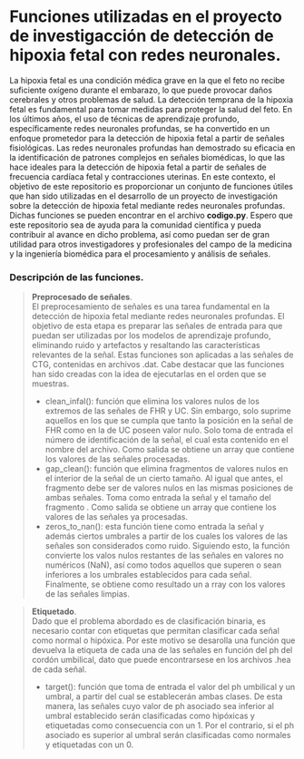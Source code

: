 #  Funciones  utilizadas en el proyecto de investigacción de detección de hipoxia fetal con redes neuronales.
La hipoxia fetal es una condición médica grave en la que el feto no recibe suficiente oxígeno durante el embarazo, lo que puede provocar daños cerebrales y otros problemas de salud. La detección temprana de la hipoxia fetal es fundamental para tomar medidas para proteger la salud del feto.
En los últimos años, el uso de técnicas de aprendizaje profundo, específicamente redes neuronales profundas, se ha convertido en un enfoque prometedor para la detección de hipoxia fetal a partir de señales fisiológicas. Las redes neuronales profundas han demostrado su eficacia en la identificación de patrones complejos en señales biomédicas, lo que las hace ideales para la detección de hipoxia fetal a partir de señales de frecuencia cardíaca fetal y contracciones uterinas.
En este contexto, el objetivo de este repositorio es proporcionar un conjunto de funciones útiles que han sido utilizadas en el desarrollo de un proyecto de investigación sobre la detección de hipoxia fetal mediante redes neuronales profundas.  Dichas funciones se pueden encontrar  en el archivo  **codigo.py**.
Espero que este repositorio sea de ayuda para la comunidad científica  y pueda contribuir al avance en dicho problema,  así como puedan ser de gran utilidad para otros investigadores y profesionales del campo de la medicina y la ingeniería biomédica  para el procesamiento y análisis de señales.

### Descripción de las funciones.
> **Preprocesado de señales**. <br>
>  El preprocesamiento de señales es una tarea fundamental en la detección de hipoxia fetal mediante redes neuronales profundas. El objetivo de esta etapa es preparar las señales de entrada para que puedan ser utilizadas por los modelos de aprendizaje profundo, eliminando ruido y artefactos y resaltando las características relevantes de la señal. Estas funciones son aplicadas a las señales  de CTG,  contenidas en archivos .dat.  Cabe destacar que las funciones han sido creadas con la idea de ejecutarlas  en el orden que se muestras. <br>
>  - clean_infal(): función  que elimina los valores nulos de los extremos de las señales de FHR y UC.  Sin embargo, solo suprime  aquellos en los que se cumpla que tanto la posición en la señal de FHR como en la de UC poseen valor nulo.  Solo toma de entrada  el número  de identificación de la señal, el cual esta contenido en el nombre del archivo.  Como salida se obtiene un array que contiene los valores de las señales procesadas. <br>
>  - gap_clean(): función que elimina fragmentos de valores nulos en el interior de la señal de un  cierto tamaño. Al igual que antes, el  fragmento debe ser  de valores nulos en  las mismas posiciones de ambas señales. Toma como  entrada la señal y el tamaño del fragmento . Como salida se obtiene  un array que contiene los valores de las señales ya procesadas. <br>
>  - zeros_to_nan(): esta función  tiene como entrada la señal y además ciertos umbrales  a partir de los cuales  los valores de las señales son considerados como ruido.  Siguiendo esto, la función convierte los valos nulos restantes de las señales en  valores no numéricos (NaN), así como  todos aquellos que superen o sean inferiores a los umbrales establecidos para cada señal. Finalmente, se obtiene como resultado un a rray con los valores de las señales limpias. <br>

>**Etiquetado**. <br>
>  Dado que el problema abordado  es de clasificación binaria, es necesario contar con etiquetas que permitan clasificar cada señal como normal o hipóxica. Por este motivo se desarolla una función que devuelva  la etiqueta de cada una de las señales en función del ph del cordón umbilical, dato que puede encontrarsese en los archivos .hea de cada señal. 
> - target(): función que toma de entrada  el valor del ph umbilical y  un umbral, a partir del cual se establecerán  ambas clases. De esta manera, las señales cuyo valor de ph asociado sea inferior  al umbral establecido serán clasificadas como hipóxicas y etiquetadas como consecuencia con un 1. Por el contrario, si el ph asociado es superior al umbral serán clasificadas como normales y etiquetadas con un 0.
>     
